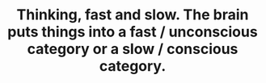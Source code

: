 ---
title: Thinking, fast and slow. The brain puts things into a fast / unconscious category or a slow / conscious category.
tags: perception human inspection
---